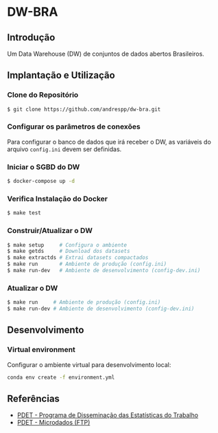 DW-BRA
======

## Introdução

Um Data Warehouse (DW) de conjuntos de dados abertos Brasileiros.

## Implantação e Utilização

### Clone do Repositório

```bash
$ git clone https://github.com/andrespp/dw-bra.git
```

### Configurar os parâmetros de conexões

Para configurar o banco de dados que irá receber o DW, as variáveis do arquivo
`config.ini` devem ser definidas.

### Iniciar o SGBD do DW

```bash
$ docker-compose up -d
```

### Verifica Instalação do Docker

```bash
$ make test
```

### Construir/Atualizar o DW

```bash
$ make setup     # Configura o ambiente
$ make getds     # Download dos datasets
$ make extractds # Extrai datasets compactados
$ make run       # Ambiente de produção (config.ini)
$ make run-dev   # Ambiente de desenvolvimento (config-dev.ini)
```

### Atualizar o DW


```bash
$ make run     # Ambiente de produção (config.ini)
$ make run-dev # Ambiente de desenvolvimento (config-dev.ini)
```

## Desenvolvimento

### Virtual environment

Configurar o ambiente virtual para desenvolvimento local:

```bash
conda env create -f environment.yml
```

## Referências

* [PDET - Programa de Disseminação das Estatísticas do Trabalho](http://pdet.mte.gov.br/)
* [PDET - Microdados (FTP)](ftp://ftp.mtps.gov.br/pdet/microdados/)
